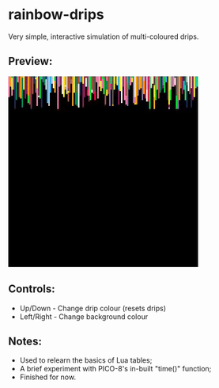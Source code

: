 # rainbow-drips
Very simple, interactive simulation of multi-coloured drips.

## Preview:

![demo of rainbow-drips project](images/rainbow-drips.gif)

## Controls:
* Up/Down - Change drip colour (resets drips)
* Left/Right - Change background colour

## Notes:
* Used to relearn the basics of Lua tables;
* A brief experiment with PICO-8's in-built "time()" function;
* Finished for now.